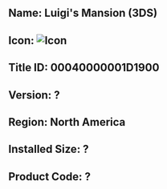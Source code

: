 ## Name: Luigi's Mansion (3DS)

## Icon: ![Icon](https://github.com/GrewdonGaming21/3DS-Titles-Database/tree/main/Luigi's%20Mansion%20(3DS)/Description/home%20icon.png?raw=true)

## Title ID: 00040000001D1900

## Version: ?

## Region: North America

## Installed Size: ?

## Product Code: ?
